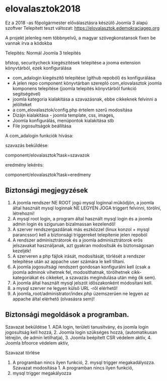# elovalasztok2018
Ez a 2018 -as főpolgármester előválasztásra készülő Joomla 3 alapú szoftver
Telepitett teszt változat: https://elovalasztok.edemokraciagep.org


A projekt jelenleg nem többnyelvű, a magyar szövegkonstansok fixen be vannak írva a kódokba

Telepités:
Normál Joomla 3 telepités

bfstop, securitycheck kiegészitések telepitése a jooma extension könyvtárból, ezek konfigurálása

- com_adalogin kiegészitő telepitése (github repoból) és konfigurálása
- A jelen repo component könyvtárban szerepló com_elovalasztok joomla komponens telepitése (joomla telepités könyvtárból funkció segitségével)
- joomla kategoria kialakitása a szavazásnak, ebbe cikkeknek felvinni a jelölteket
- a com_elovalasztok/config.php értelem szerű modosítása
- Dizájn kialakitása - joomla template, css, images,
- Joomla konfigurálás, menüpontok kialakitása stb
- File jogosultságok beállítása

A com_adalogin funkciók hívása:

szavazás beküldése:

component/elovalasztok?task=szavazok

eredmény lekérés:

component/elovalasztok?task=eredmeny


Biztonsági megjegyzések
-----------------------

1. A joomla rendszer NE ROOT jogú mysql loginnal müködjön, a joomla által használt mysql loginnak NE LEGYEN JOGA triggert felvinni, törölni, létrehozni!
2. A mysql root login, a program által használt mysql login és a joomla admin login és sziguruan bizalmassan kezelendő!
3. A szerver rendszergazdának más eszközzel (linux konzol + mysql parancssor) kell a biztonsági triggereket telepítenie jelen repoból
4. A rendszer adminisztrátorok és a joomla adminisztrátorok erős jelszavakat használjanak, azt gyakran modosítsák és biztonságosan kezeljék!
5. A szerveren a php fájlok irását, modosítását, törlését a rendszer telepítése után az appache user számára le kell tiltani.
6. A joomla jogosultsági rendszert gondosan konfigurálni kell (csak a joomla adminok vihetnek fel, modosithatnak, törölhetnek cikk-kategoriákat és cikkeket, a szavazás megindulása után még ők sem).
7. A joomla által használt mysql jelszót időszakonként módosítani kell.
8. a mysql szerver ne legyen külső URL -ről elérhető!
9. A joomla_root/administrator/index.php üzemszerüen ne legyen az appache által elérhető (olvasásra sem)!



Biztonsági megoldások a programban.
-----------------------------------

Szavazat beküldése
	1. ADA login, területi tanusitvány, és joomla login jogosultság kell hozzá,
	2. Joomla login szükséges hozzá, (automatikusan létrejön, de admin letilhatja),
	3. Joomla beépített CSR védelem aktív,
	4. Joomla bfoorce védelem aktív,

Szavazat törlése
  1. A programban nincs ilyen funkció,
	2. mysql trigger megakadályozza.
Szavazat modosítása
	1. A programban nincs ilyen funkció,
  2. mysql trigger megakályozza
